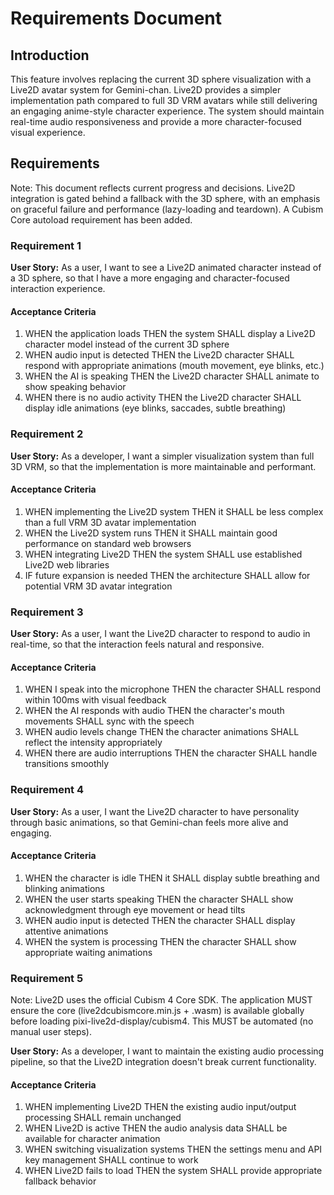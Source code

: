 # Requirements Document

## Introduction

This feature involves replacing the current 3D sphere visualization with a Live2D avatar system for Gemini-chan. Live2D provides a simpler implementation path compared to full 3D VRM avatars while still delivering an engaging anime-style character experience. The system should maintain real-time audio responsiveness and provide a more character-focused visual experience.

## Requirements

Note: This document reflects current progress and decisions. Live2D integration is gated behind a fallback with the 3D sphere, with an emphasis on graceful failure and performance (lazy-loading and teardown). A Cubism Core autoload requirement has been added.

### Requirement 1

**User Story:** As a user, I want to see a Live2D animated character instead of a 3D sphere, so that I have a more engaging and character-focused interaction experience.

#### Acceptance Criteria

1. WHEN the application loads THEN the system SHALL display a Live2D character model instead of the current 3D sphere
2. WHEN audio input is detected THEN the Live2D character SHALL respond with appropriate animations (mouth movement, eye blinks, etc.)
3. WHEN the AI is speaking THEN the Live2D character SHALL animate to show speaking behavior
4. WHEN there is no audio activity THEN the Live2D character SHALL display idle animations (eye blinks, saccades, subtle breathing)

### Requirement 2

**User Story:** As a developer, I want a simpler visualization system than full 3D VRM, so that the implementation is more maintainable and performant.

#### Acceptance Criteria

1. WHEN implementing the Live2D system THEN it SHALL be less complex than a full VRM 3D avatar implementation
2. WHEN the Live2D system runs THEN it SHALL maintain good performance on standard web browsers
3. WHEN integrating Live2D THEN the system SHALL use established Live2D web libraries
4. IF future expansion is needed THEN the architecture SHALL allow for potential VRM 3D avatar integration

### Requirement 3

**User Story:** As a user, I want the Live2D character to respond to audio in real-time, so that the interaction feels natural and responsive.

#### Acceptance Criteria

1. WHEN I speak into the microphone THEN the character SHALL respond within 100ms with visual feedback
2. WHEN the AI responds with audio THEN the character's mouth movements SHALL sync with the speech
3. WHEN audio levels change THEN the character animations SHALL reflect the intensity appropriately
4. WHEN there are audio interruptions THEN the character SHALL handle transitions smoothly

### Requirement 4

**User Story:** As a user, I want the Live2D character to have personality through basic animations, so that Gemini-chan feels more alive and engaging.

#### Acceptance Criteria

1. WHEN the character is idle THEN it SHALL display subtle breathing and blinking animations
2. WHEN the user starts speaking THEN the character SHALL show acknowledgment through eye movement or head tilts
3. WHEN audio input is detected THEN the character SHALL display attentive animations
4. WHEN the system is processing THEN the character SHALL show appropriate waiting animations

### Requirement 5

Note: Live2D uses the official Cubism 4 Core SDK. The application MUST ensure the core (live2dcubismcore.min.js + .wasm) is available globally before loading pixi-live2d-display/cubism4. This MUST be automated (no manual user steps).

**User Story:** As a developer, I want to maintain the existing audio processing pipeline, so that the Live2D integration doesn't break current functionality.

#### Acceptance Criteria

1. WHEN implementing Live2D THEN the existing audio input/output processing SHALL remain unchanged
2. WHEN Live2D is active THEN the audio analysis data SHALL be available for character animation
3. WHEN switching visualization systems THEN the settings menu and API key management SHALL continue to work
4. WHEN Live2D fails to load THEN the system SHALL provide appropriate fallback behavior